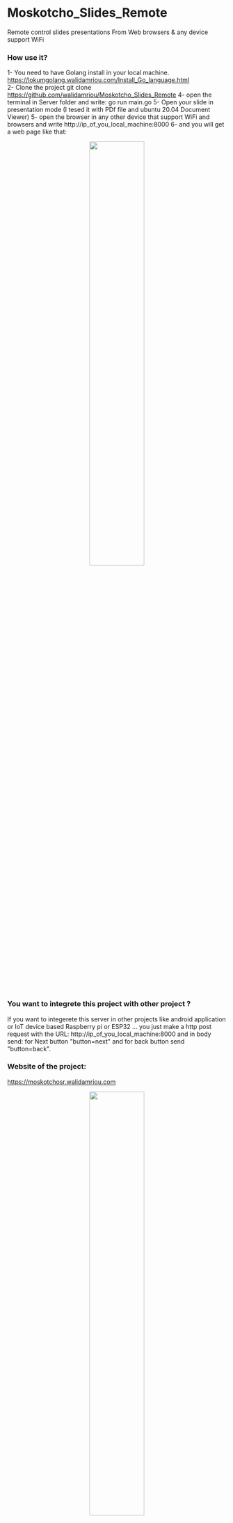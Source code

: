 # Moskotcho_Slides_Remote
Remote control slides presentations From Web browsers &amp; any device support WiFi 

### How use it?
1- You need to have Golang install in your local machine.  
https://lokumgolang.walidamriou.com/Install_Go_language.html  
2- Clone the project
git clone https://github.com/walidamriou/Moskotcho_Slides_Remote
4- open the terminal in Server folder and write: 
go run main.go 
5- Open your slide in presentation mode (I tesed it with PDf file and ubuntu 20.04 Document Viewer)
5- open the browser in any other device that support WiFi and browsers and write http://ip_of_you_local_machine:8000
6- and you will get a web page like that: 
<p align="center">
  <img width="50%" height="50%" src="https://github.com/walidamriou/Moskotcho_Slides_Remote/blob/master/img/localhost_8000_(Galaxy%20S5).png">
</p>

### You want to integrete this project with other project ?
If you want to integerete this server in other projects like android application or IoT device based Raspberry pi or ESP32 ...
you just make a http post request with the URL: http://ip_of_you_local_machine:8000 and in body send: 
for Next button "button=next" and for back button send "button=back".

### Website of the project:  
https://moskotchosr.walidamriou.com

<p align="center">
  <img width="50%" height="50%" src="https://github.com/walidamriou/Moskotcho_Slides_Remote/blob/master/img/anim.png">
</p>

### If you need any help or informations:
:large_blue_circle:	 Facebook: https://www.facebook.com/walidamriou   
:large_blue_circle:  Twitter: https://twitter.com/walidamriou    
:red_circle: Email:  contact [at] walidamriou [dot] com    






